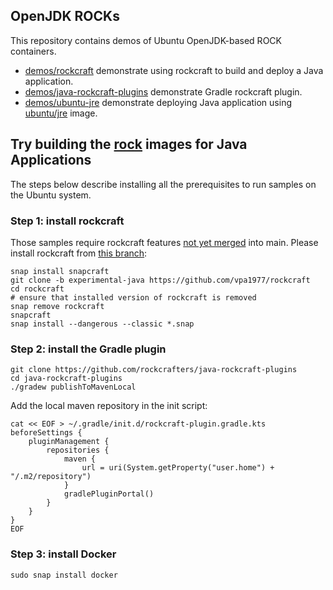 ## OpenJDK ROCKs

This repository contains demos of Ubuntu OpenJDK-based ROCK containers.

* [demos/rockcraft](demos/rockcraft/) demonstrate using rockcraft to build and deploy a Java application.
* [demos/java-rockcraft-plugins](https://github.com/rockcrafters/java-rockcraft-plugins/tree/main/examples)  demonstrate Gradle rockcraft plugin.
* [demos/ubuntu-jre](demos/ubuntu-jre/) demonstrate deploying Java application using [ubuntu/jre](https://hub.docker.com/r/ubuntu/jre) image.


## Try building the [rock](https://github.com/rockcrafters#what-is-a-rock) images for Java Applications

The steps below describe installing all the prerequisites to run samples on the Ubuntu system.

### Step 1: install rockcraft

Those samples require rockcraft features [not yet merged](https://github.com/canonical/rockcraft/compare/main...vpa1977:rockcraft:experimental-java?expand=1) into main.
Please install rockcraft from [this branch](https://github.com/vpa1977/rockcraft/tree/experimental-java):
```
snap install snapcraft
git clone -b experimental-java https://github.com/vpa1977/rockcraft
cd rockcraft
# ensure that installed version of rockcraft is removed
snap remove rockcraft
snapcraft
snap install --dangerous --classic *.snap
```

### Step 2: install the Gradle plugin

```
git clone https://github.com/rockcrafters/java-rockcraft-plugins
cd java-rockcraft-plugins
./gradew publishToMavenLocal
```

Add the local maven repository in the init script:
```
cat << EOF > ~/.gradle/init.d/rockcraft-plugin.gradle.kts
beforeSettings {
    pluginManagement {
        repositories {
            maven {
                url = uri(System.getProperty("user.home") + "/.m2/repository")
            }
            gradlePluginPortal()
        }
    }
}
EOF
```

### Step 3: install Docker

```
sudo snap install docker
```

